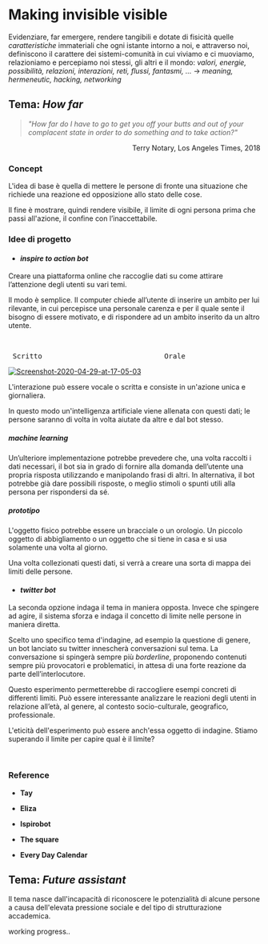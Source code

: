 
# Making invisible visible


Evidenziare, far emergere, rendere tangibili e dotate di fisicità quelle _caratteristiche_ immateriali che ogni istante intorno a noi, e attraverso noi, definiscono il carattere dei sistemi-comunità in cui viviamo e ci muoviamo, relazioniamo e percepiamo noi stessi, gli altri e il mondo: _valori, energie, possibilità, relazioni, interazioni, reti, flussi, fantasmi, ..._ → _meaning, hermeneutic, hacking, networking_



## Tema: *How far*

> *"How far do I have to go to get you off your butts and out of your complacent state in order to do something and to take action?"*

<div align="right"> Terry Notary, Los Angeles Times, 2018 </div>

### Concept

L'idea di base è quella di mettere le persone di fronte una situazione che richiede una reazione ed opposizione allo stato delle cose.

Il fine è mostrare, quindi rendere visibile, il limite di ogni persona prima che passi all'azione, il confine con l’inaccettabile.


### Idee di progetto  

- #### _inspire to action bot_

Creare una piattaforma online che raccoglie dati su come attirare l’attenzione degli utenti su vari temi.

Il modo è semplice. Il computer chiede all’utente di inserire un ambito per lui rilevante, in cui percepisce una personale carenza e per il quale sente il bisogno di essere motivato, e di rispondere ad un ambito inserito da un altro utente.

<br>

<pre> Scritto                             Orale </pre>

<a href="https://ibb.co/9ZJC1sp"><img src="https://i.ibb.co/Sf29MR6/Screenshot-2020-04-29-at-17-05-03.png" alt="Screenshot-2020-04-29-at-17-05-03" border="0"></a>

  

L'interazione può essere vocale o scritta e consiste in un'azione unica e giornaliera.

In questo modo un'intelligenza artificiale viene allenata con questi dati; le persone saranno di volta in volta aiutate da altre e dal bot stesso.

  

##### machine learning

Un’ulteriore implementazione potrebbe prevedere che, una volta raccolti i dati necessari, il bot sia in grado di fornire alla domanda dell’utente una propria risposta utilizzando e manipolando frasi di altri. In alternativa, il bot potrebbe già dare possibili risposte, o meglio stimoli o spunti utili alla persona per rispondersi da sé.

  

##### prototipo

L'oggetto fisico potrebbe essere un bracciale o un orologio. Un piccolo oggetto di abbigliamento o un oggetto che si tiene in casa e si usa solamente una volta al giorno.

Una volta collezionati questi dati, si verrà a creare una sorta di mappa dei limiti delle persone.

- #### _twitter bot_

La seconda opzione indaga il tema in maniera opposta. Invece che spingere ad agire, il sistema sforza e indaga il concetto di limite nelle persone in maniera diretta.

Scelto uno specifico tema d'indagine, ad esempio la questione di genere, un bot lanciato su twitter innescherà conversazioni sul tema. La conversazione si spingerà sempre più _borderline_, proponendo contenuti sempre più provocatori e problematici, in attesa di una forte reazione da parte dell’interlocutore.

Questo esperimento permetterebbe di raccogliere esempi concreti di differenti limiti. Può essere interessante analizzare le reazioni degli utenti in relazione all’età, al genere, al contesto socio-culturale, geografico, professionale.

L'eticità dell'esperimento può essere anch'essa oggetto di indagine.
Stiamo superando il limite per capire qual è il limite?

<br>

### Reference

- **Tay**

- **Eliza**

- **Ispirobot**

- **The square**

- **Every Day Calendar**

  

## Tema: *Future assistant*

  

Il tema nasce dall'incapacità di riconoscere le potenzialità di alcune persone a causa dell'elevata pressione sociale e del tipo di strutturazione accademica.

  
working progress..
